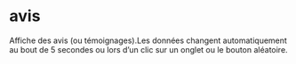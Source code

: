 # avis
Affiche des avis (ou témoignages).Les données changent automatiquement au bout de 5 secondes ou lors d’un clic sur un onglet ou le bouton aléatoire.
